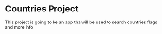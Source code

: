 # Countries Project 
This project is going to be an app tha will be used to search countries flags and more info
